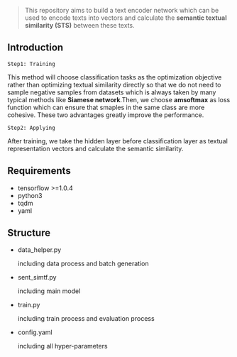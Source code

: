 > This repository aims to build a text encoder network which can be used to encode texts into vectors and calculate the **semantic textual similarity (STS)** between these texts.

## Introduction

`Step1: Training`

This method will choose classification tasks as the optimization objective rather than optimizing textual similarity directly so that we do not need to sample negative samples from datasets which is always taken by many typical methods like **Siamese network**.Then, we choose **amsoftmax** as loss function which can ensure that smaples in the same class are more cohesive.
These two advantages greatly improve the performance.

`Step2: Applying`

After training, we take the hidden layer before classification layer as textual representation vectors and calculate the semantic similarity.

## Requirements
- tensorflow >=1.0.4
- python3
- tqdm
- yaml

## Structure

- data_helper.py 

    including data process and batch generation 

- sent_simtf.py 

    including main model

- train.py

    including train process and evaluation process

- config.yaml

    including all hyper-parameters





